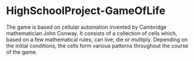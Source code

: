 # HighSchoolProject-GameOfLife
The game is based on cellular automation invented by Cambridge mathematician John Conway.  It consists of a collection of cells which, based on a few mathematical rules, can live, die or multiply. Depending on the initial conditions, the cells form various patterns throughout the course of the game.
